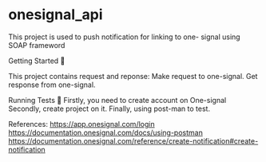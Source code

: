 # onesignal_api

This project is used to push notification for linking to one- signal using SOAP frameword

Getting Started 🚀

This project contains request and reponse:
Make request to one-signal.
Get response from one-signal.

Running Tests 🧪
Firstly, you need to create account on One-signal
Secondly, create project on it.
Finally, using post-man to test.

References:
https://app.onesignal.com/login
https://documentation.onesignal.com/docs/using-postman
https://documentation.onesignal.com/reference/create-notification#create-notification

